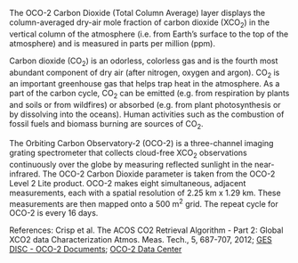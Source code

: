 The OCO-2 Carbon Dioxide (Total Column Average) layer displays the column-averaged dry-air mole fraction of carbon dioxide (XCO<sub>2</sub>) in the vertical column of the atmosphere (i.e. from Earth’s surface to the top of the atmosphere) and is measured in parts per million (ppm).

Carbon dioxide (CO<sub>2</sub>) is an odorless, colorless gas and is the fourth most abundant component of dry air (after nitrogen, oxygen and argon). CO<sub>2</sub> is an important greenhouse gas that helps trap heat in the atmosphere. As a part of the carbon cycle, CO<sub>2</sub> can be emitted (e.g. from respiration by plants and soils or from wildfires) or absorbed (e.g. from plant photosynthesis or by dissolving into the oceans). Human activities such as the combustion of fossil fuels and biomass burning are sources of CO<sub>2</sub>.

The Orbiting Carbon Observatory-2 (OCO-2) is a three-channel imaging grating spectrometer that collects cloud-free XCO<sub>2</sub> observations continuously over the globe by measuring reflected sunlight in the near-infrared. The OCO-2 Carbon Dioxide parameter is taken from the OCO-2 Level 2 Lite product. OCO-2 makes eight simultaneous, adjacent measurements, each with a spatial resolution of 2.25 km x 1.29 km. These measurements are then mapped onto a 500 m<sup>2</sup> grid. The repeat cycle for OCO-2 is every 16 days.

References: Crisp et al. The ACOS CO2 Retrieval Algorithm - Part 2: Global XCO2 data Characterization Atmos. Meas. Tech., 5, 687-707, 2012; [GES DISC - OCO-2 Documents](https://disc.gsfc.nasa.gov/information/documents?title=OCO-2%20Documents); [OCO-2 Data Center](https://ocov2.jpl.nasa.gov/science/OCO2DataCenter/)
